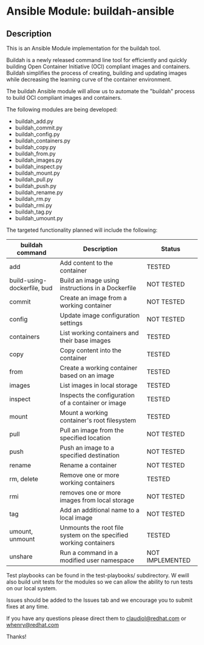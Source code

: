 # Ansible Module: buildah-ansible

## Description

This is an Ansible Module implementation for the buildah tool.

Buildah is a newly released command line tool for efficiently and quickly building Open Container Initiative (OCI) compliant images and containers. Buildah simplifies the process of creating, building and updating images while decreasing the learning curve of the container environment.

The buildah Ansible module will allow us to automate the "buildah" process to build OCI compliant images and containers.

The following modules are being developed:
 - buildah_add.py
 - buildah_commit.py
 - buildah_config.py
 - buildah_containers.py
 - buildah_copy.py
 - buildah_from.py
 - buildah_images.py
 - buildah_inspect.py
 - buildah_mount.py
 - buildah_pull.py
 - buildah_push.py
 - buildah_rename.py
 - buildah_rm.py
 - buildah_rmi.py
 - buildah_tag.py
 - buildah_umount.py

The targeted functionality planned will include the following:

|    buildah command             | Description              | Status |
|    ----------------            | -----------              | ------ |
|     add                        |  Add content to the container | TESTED |
|     build-using-dockerfile, bud|  Build an image using instructions in a Dockerfile | NOT TESTED |
|     commit                     |  Create an image from a working container | NOT TESTED |
|     config                     |  Update image configuration settings | NOT TESTED |
|     containers                 |  List working containers and their base images | TESTED |
|     copy                       |  Copy content into the container | TESTED |
|     from                       |  Create a working container based on an image | TESTED |
|     images                     |  List images in local storage | TESTED |
|     inspect                    |  Inspects the configuration of a container or image | TESTED |
|     mount                      |  Mount a working container's root filesystem | TESTED |
|     pull                       |  Pull an image from the specified location | NOT TESTED |
|     push                       |  Push an image to a specified destination | NOT TESTED |
|     rename                     |  Rename a container | NOT TESTED |
|     rm, delete                 |  Remove one or more working containers | TESTED |
|     rmi                        |  removes one or more images from local storage | NOT TESTED |
|     tag                        |  Add an additional name to a local image | NOT TESTED |
|     umount, unmount            |  Unmounts the root file system on the specified working containers | TESTED |
|     unshare                    |  Run a command in a modified user namespace | NOT IMPLEMENTED |


Test playbooks can be found in the test-playbooks/ subdirectory.  W ewill also build unit tests for the modules so we can allow the ability to run tests on our local system.  


Issues should be added to the Issues tab and we encourage you to submit fixes at any time.

If you have any questions please direct them to claudiol@redhat.com or whenry@redhat.com

Thanks!

